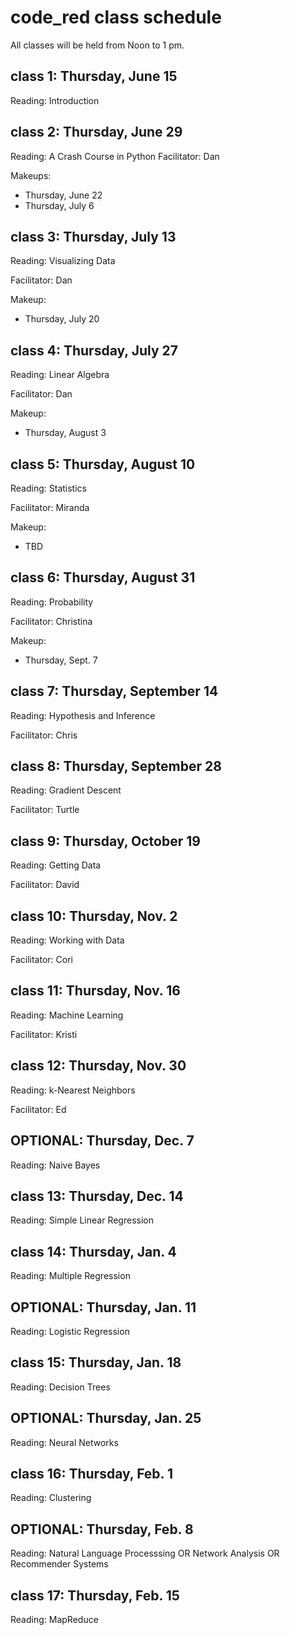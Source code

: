 # code_red class schedule

All classes will be held from Noon to 1 pm.

## class 1: Thursday, June 15
Reading: Introduction

## class 2: Thursday, June 29
Reading: A Crash Course in Python
Facilitator: Dan

Makeups:
* Thursday, June 22
* Thursday, July 6

## class 3: Thursday, July 13
Reading: Visualizing Data

Facilitator: Dan

Makeup:
* Thursday, July 20

## class 4: Thursday, July 27
Reading: Linear Algebra

Facilitator: Dan

Makeup: 
* Thursday, August 3

## class 5: Thursday, August 10
Reading: Statistics

Facilitator: Miranda

Makeup:
* TBD

## class 6: Thursday, August 31
Reading: Probability

Facilitator: Christina

Makeup: 
* Thursday, Sept. 7

## class 7: Thursday, September 14
Reading: Hypothesis and Inference

Facilitator: Chris

## class 8: Thursday, September 28
Reading: Gradient Descent

Facilitator: Turtle

## class 9: Thursday, October 19
Reading: Getting Data

Facilitator: David

## class 10: Thursday, Nov. 2
Reading: Working with Data

Facilitator: Cori 

## class 11: Thursday, Nov. 16
Reading: Machine Learning

Facilitator: Kristi

## class 12: Thursday, Nov. 30
Reading: k-Nearest Neighbors

Facilitator: Ed

## OPTIONAL: Thursday, Dec. 7
Reading: Naive Bayes

## class 13: Thursday, Dec. 14
Reading: Simple Linear Regression

## class 14: Thursday, Jan. 4
Reading: Multiple Regression

## OPTIONAL: Thursday, Jan. 11
Reading: Logistic Regression

## class 15: Thursday, Jan. 18
Reading: Decision Trees

## OPTIONAL: Thursday, Jan. 25
Reading: Neural Networks

## class 16: Thursday, Feb. 1
Reading: Clustering

## OPTIONAL: Thursday, Feb. 8
Reading: Natural Language Processsing OR Network Analysis OR Recommender Systems

## class 17: Thursday, Feb. 15
Reading: MapReduce
